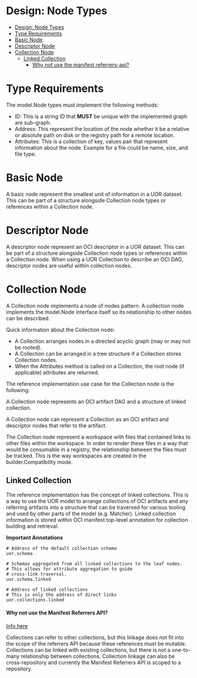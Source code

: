 Design: Node Types
===
- [Design: Node Types](#design-node-types)
- [Type Requirements](#type-requirements)
- [Basic Node](#basic-node)
- [Descriptor Node](#descriptor-node)
- [Collection Node](#collection-node)
  - [Linked Collection](#linked-collection)
      - [Why not use the manifest referrers-api?](#why-not-use-the-manifest-referrers-api)

# Type Requirements

The model.Node types must implement the following methods:

- ID: This is a string ID that **MUST** be unique with the implemented graph are sub-graph.
- Address: This represent the location of the node whether it be a relative or absolute path on disk or the registry path for a remote location.
- Attributes: This is a collection of key, values pair that represent information about the node. Example for a file could be name, size, and file type.

# Basic Node

A basic node represent the smallest unit of information in a UOR dataset. This can be part of a structure alongside Collection node
types or references within a Collection node.

# Descriptor Node

A descriptor node represent an OCI descriptor in a UOR dataset. This can be part of a structure alongside Collection node
types or references within a Collection node. When using a UOR Collection to describe an OCI DAG, descriptor nodes are useful within 
collection nodes.

# Collection Node

A Collection node implements a node of nodes pattern. A collection node implements the model.Node interface itself so its relationship to other nodes can be described.

Quick information about the Collection node:
- A Collection arranges nodes in a directed acyclic graph (may or may not be rooted).
- A Collection can be arranged in a tree structure if a Collection stores Collection nodes.
- When the Attributes method is called on a Collection, the root node (if applicable) attributes are returned.

The reference implementation use case for the Collection node is the following:

A Collection node represents an OCI artifact DAG and a structure of linked collection.

A Collection node can represent a Collection as an OCI artifact and descriptor nodes that refer to the artifact.

The Collection node represent a workspace with files that contained links to other files within the workspace. In order to render these
files in a way that would be consumable in a registry, the relationship between the files must be tracked. This is the way workspaces are created
in the builder.Compatibility mode.

## Linked Collection

The reference implementation has the concept of linked collections. This is a way to use the UOR model to arrange collections of OCI artifacts and any referring artifacts into a structure that can be traversed for various tooling and used by other parts of the model (e.g. Matcher). Linked collection information is stored within OCI manifest top-level annotation for collection building and retrieval.

**Important Annotations**

```
# Address of the default collection schema
uor.schema
```
```
# Schemas aggregated from all linked collections to the leaf nodes.
# This allows for attribute aggregation to guide
# cross-link traversal.
uor.schema.linked
```

```
# Address of linked collections
# This is only the address of direct links
uor.collections.linked
```

#### Why not use the Manifest Referrers API?
[Info here](https://github.com/oras-project/artifacts-spec/blob/main/manifest-referrers-api.md)

Collections can refer to other collections, but this linkage does not fit into the scope of the referrers API because these
references must be mutable. Collections can be linked with existing collections, but there is not a one-to-many relationship
between collections. Collection linkage can also be cross-repository and currently the Manifest Referrers API is scoped to a repository.
